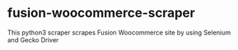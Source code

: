# fusion-woocommerce-scraper
This python3 scraper scrapes Fusion Woocommerce site by using Selenium and Gecko Driver
